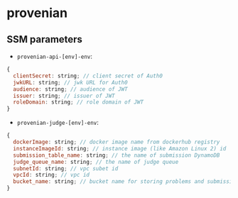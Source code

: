 # provenian

## SSM parameters

- `provenian-api-[env]-env`:

```js
{
  clientSecret: string; // client secret of Auth0
  jwkURL: string; // jwk URL for Auth0
  audience: string; // audience of JWT
  issuer: string; // issuer of JWT
  roleDomain: string; // role domain of JWT
}
```

- `provenian-judge-[env]-env`:

```js
{
  dockerImage: string; // docker image name from dockerhub registry
  instanceImageId: string; // instance image (like Amazon Linux 2) id
  submission_table_name: string; // the name of submission DynamoDB
  judge_queue_name: string; // the name of judge queue
  subnetId: string; // vpc subet id
  vpcId: string; // vpc id
  bucket_name: string; // bucket name for storing problems and submissions
}
```
